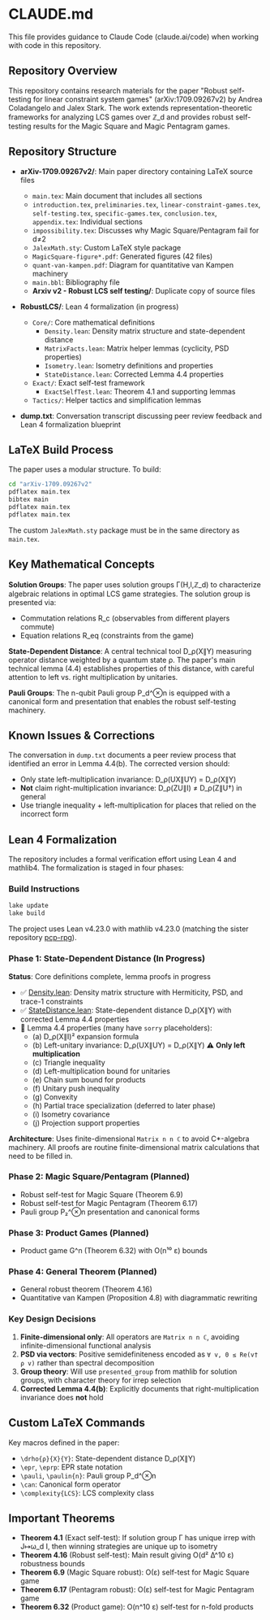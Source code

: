# CLAUDE.md

This file provides guidance to Claude Code (claude.ai/code) when working with code in this repository.

## Repository Overview

This repository contains research materials for the paper "Robust self-testing for linear constraint system games" (arXiv:1709.09267v2) by Andrea Coladangelo and Jalex Stark. The work extends representation-theoretic frameworks for analyzing LCS games over ℤ_d and provides robust self-testing results for the Magic Square and Magic Pentagram games.

## Repository Structure

- **arXiv-1709.09267v2/**: Main paper directory containing LaTeX source files
  - `main.tex`: Main document that includes all sections
  - `introduction.tex`, `preliminaries.tex`, `linear-constraint-games.tex`, `self-testing.tex`, `specific-games.tex`, `conclusion.tex`, `appendix.tex`: Individual sections
  - `impossibility.tex`: Discusses why Magic Square/Pentagram fail for d≠2
  - `JalexMath.sty`: Custom LaTeX style package
  - `MagicSquare-figure*.pdf`: Generated figures (42 files)
  - `quant-van-kampen.pdf`: Diagram for quantitative van Kampen machinery
  - `main.bbl`: Bibliography file
  - **Arxiv v2 - Robust LCS self testing/**: Duplicate copy of source files

- **RobustLCS/**: Lean 4 formalization (in progress)
  - `Core/`: Core mathematical definitions
    - `Density.lean`: Density matrix structure and state-dependent distance
    - `MatrixFacts.lean`: Matrix helper lemmas (cyclicity, PSD properties)
    - `Isometry.lean`: Isometry definitions and properties
    - `StateDistance.lean`: Corrected Lemma 4.4 properties
  - `Exact/`: Exact self-test framework
    - `ExactSelfTest.lean`: Theorem 4.1 and supporting lemmas
  - `Tactics/`: Helper tactics and simplification lemmas

- **dump.txt**: Conversation transcript discussing peer review feedback and Lean 4 formalization blueprint

## LaTeX Build Process

The paper uses a modular structure. To build:

```bash
cd "arXiv-1709.09267v2"
pdflatex main.tex
bibtex main
pdflatex main.tex
pdflatex main.tex
```

The custom `JalexMath.sty` package must be in the same directory as `main.tex`.

## Key Mathematical Concepts

**Solution Groups**: The paper uses solution groups Γ(H,l,ℤ_d) to characterize algebraic relations in optimal LCS game strategies. The solution group is presented via:
- Commutation relations R_c (observables from different players commute)
- Equation relations R_eq (constraints from the game)

**State-Dependent Distance**: A central technical tool D_ρ(X∥Y) measuring operator distance weighted by a quantum state ρ. The paper's main technical lemma (4.4) establishes properties of this distance, with careful attention to left vs. right multiplication by unitaries.

**Pauli Groups**: The n-qubit Pauli group P_d^⊗n is equipped with a canonical form and presentation that enables the robust self-testing machinery.

## Known Issues & Corrections

The conversation in `dump.txt` documents a peer review process that identified an error in Lemma 4.4(b). The corrected version should:
- Only state left-multiplication invariance: D_ρ(UX∥UY) = D_ρ(X∥Y)
- **Not** claim right-multiplication invariance: D_ρ(ZU∥I) ≠ D_ρ(Z∥U†) in general
- Use triangle inequality + left-multiplication for places that relied on the incorrect form

## Lean 4 Formalization

The repository includes a formal verification effort using Lean 4 and mathlib4. The formalization is staged in four phases:

### Build Instructions

```bash
lake update
lake build
```

The project uses Lean v4.23.0 with mathlib v4.23.0 (matching the sister repository [pcp-rpg](../pcp-rpg)).

### Phase 1: State-Dependent Distance (In Progress)

**Status**: Core definitions complete, lemma proofs in progress

- ✅ [Density.lean](RobustLCS/Core/Density.lean): Density matrix structure with Hermiticity, PSD, and trace-1 constraints
- ✅ [StateDistance.lean](RobustLCS/Core/StateDistance.lean): State-dependent distance D_ρ(X∥Y) with corrected Lemma 4.4 properties
- 🔄 Lemma 4.4 properties (many have `sorry` placeholders):
  - (a) D_ρ(X∥I)² expansion formula
  - (b) Left-unitary invariance: D_ρ(UX∥UY) = D_ρ(X∥Y) ⚠️ **Only left multiplication**
  - (c) Triangle inequality
  - (d) Left-multiplication bound for unitaries
  - (e) Chain sum bound for products
  - (f) Unitary push inequality
  - (g) Convexity
  - (h) Partial trace specialization (deferred to later phase)
  - (i) Isometry covariance
  - (j) Projection support properties

**Architecture**: Uses finite-dimensional `Matrix n n ℂ` to avoid C*-algebra machinery. All proofs are routine finite-dimensional matrix calculations that need to be filled in.

### Phase 2: Magic Square/Pentagram (Planned)
- Robust self-test for Magic Square (Theorem 6.9)
- Robust self-test for Magic Pentagram (Theorem 6.17)
- Pauli group P₂^⊗n presentation and canonical forms

### Phase 3: Product Games (Planned)
- Product game G^n (Theorem 6.32) with O(n¹⁰ ε) bounds

### Phase 4: General Theorem (Planned)
- General robust theorem (Theorem 4.16)
- Quantitative van Kampen (Proposition 4.8) with diagrammatic rewriting

### Key Design Decisions

1. **Finite-dimensional only**: All operators are `Matrix n n ℂ`, avoiding infinite-dimensional functional analysis
2. **PSD via vectors**: Positive semidefiniteness encoded as `∀ v, 0 ≤ Re(v† ρ v)` rather than spectral decomposition
3. **Group theory**: Will use `presented_group` from mathlib for solution groups, with character theory for irrep selection
4. **Corrected Lemma 4.4(b)**: Explicitly documents that right-multiplication invariance does **not** hold

## Custom LaTeX Commands

Key macros defined in the paper:
- `\drho{ρ}{X}{Y}`: State-dependent distance D_ρ(X∥Y)
- `\epr`, `\eprp`: EPR state notation
- `\pauli`, `\paulin{n}`: Pauli group P_d^⊗n
- `\can`: Canonical form operator
- `\complexity{LCS}`: LCS complexity class

## Important Theorems

- **Theorem 4.1** (Exact self-test): If solution group Γ has unique irrep with J↦ω_d I, then winning strategies are unique up to isometry
- **Theorem 4.16** (Robust self-test): Main result giving O(d² Δ^10 ε) robustness bounds
- **Theorem 6.9** (Magic Square robust): O(ε) self-test for Magic Square game
- **Theorem 6.17** (Pentagram robust): O(ε) self-test for Magic Pentagram game
- **Theorem 6.32** (Product game): O(n^10 ε) self-test for n-fold products
